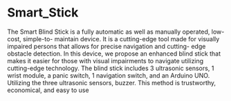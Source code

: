 # Smart_Stick

The Smart Blind Stick is a fully 
automatic as well as manually operated, low-cost, simple-to- maintain device. It is a 
cutting-edge tool made for visually impaired persons that allows for precise navigation and 
cutting- edge obstacle detection. In this device, we propose an enhanced blind stick that 
makes it easier for those with visual impairments to navigate utilizing cutting-edge 
technology. The blind stick includes 3 ultrasonic sensors, 1 wrist module, a panic switch, 
1 navigation switch, and an Arduino UNO. Utilizing the three ultrasonic sensors, buzzer. 
This method is trustworthy, economical, and easy to use
